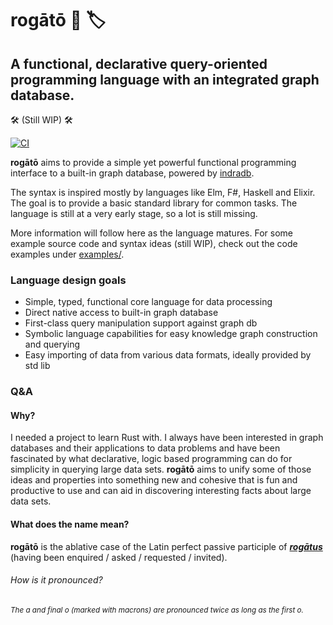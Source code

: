# rogātō 📜 🏷
## A functional, declarative query-oriented programming language with an integrated graph database.

🛠 (Still WIP) 🛠

[![CI](https://github.com/bakkdoor/rogato/actions/workflows/ci.yml/badge.svg?branch=main)](https://github.com/bakkdoor/rogato/actions/workflows/ci.yml)

**rogātō** aims to provide a simple yet powerful functional programming interface to a built-in graph database, powered by [indradb](https://github.com/indradb/indradb).

The syntax is inspired mostly by languages like Elm, F#, Haskell and Elixir. The goal is to provide a basic standard library for common tasks. The language is still at a very early stage, so a lot is still missing.

More information will follow here as the language matures.
For some example source code and syntax ideas (still WIP), check out the code examples under [examples/](examples/).

### Language design goals

* Simple, typed, functional core language for data processing
* Direct native access to built-in graph database
* First-class query manipulation support against graph db
* Symbolic language capabilities for easy knowledge graph construction and querying
* Easy importing of data from various data formats, ideally provided by std lib

### Q&A

#### Why?

I needed a project to learn Rust with. I always have been interested in graph databases and their applications to data problems and have been fascinated by what declarative, logic based programming can do for simplicity in querying large data sets. **rogātō** aims to unify some of those ideas and properties into something new and cohesive that is fun and productive to use and can aid in discovering interesting facts about large data sets.

#### What does the name mean?

**rogātō** is the ablative case of the Latin perfect passive participle of [***rogātus***](https://en.wiktionary.org/wiki/rogatus#Latin) (having been enquired / asked / requested / invited).

###### How is it pronounced?
###### <sup>The a and final o (marked with macrons) are pronounced twice as long as the first o.</sup>

